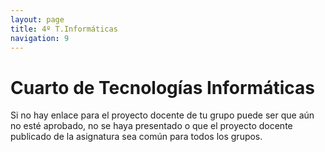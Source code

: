 ```yaml
---
layout: page
title: 4º T.Informáticas
navigation: 9
---
```


# Cuarto de Tecnologías Informáticas

Si no hay enlace para el proyecto docente de tu grupo puede ser que aún no esté aprobado, no se haya presentado o que el proyecto docente publicado de la asignatura sea común para todos los grupos.
